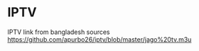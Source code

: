 # IPTV
IPTV link from bangladesh
sources
https://github.com/apurbo26/iptv/blob/master/jago%20tv.m3u


